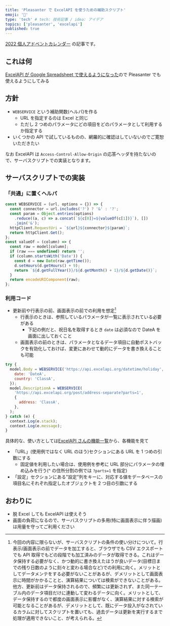 ```yaml
---
title: 'Pleasanter で ExcelAPI を使うための補助スクリプト'
emoji: '🍊'
type: 'tech' # tech: 技術記事 / idea: アイデア
topics: ['pleasanter', 'excelapi']
published: true
---
```


[2022 個人アドベントカレンダー](https://qiita.com/advent-calendar/2022/papinianus) の記事です。

## これは何

[ExcelAPI が Google Spreadsheet で使えるようになった](https://forest.watch.impress.co.jp/docs/news/1465139.html)ので Pleasanter でも使えるようにしてみる

## 方針

- `WEBSERVICE` という補助関数(ヘルパ)を作る
  - URL を指定するのは Excel と同じ
  - ただし 2 つめのパラメータにどの項目をどのパラメータとして利用するか指定する
- いくつかの API で試しているものの、網羅的に確認はしていないのでご寛恕いただきたい

なお ExcelAPI は `Access-Control-Allow-Origin` の応答ヘッダを持たないので、サーバスクリプトでの実装となります。

## サーバスクリプトでの実装

### 「共通」に置くヘルパ

```javascript
const WEBSERVICE = (url, options = {}) => {
  const connector = url.includes('?') ? '&' : '?';
  const param = Object.entries(options)
    .reduce((a, c) => a.concat(`${c[0]}=${valueOf(c[1])}`), [])
    .join('&');
  httpClient.RequestUri = `${url}${connector}${param}`;
  return httpClient.Get();
};
const valueOf = (column) => {
  const raw = model[column];
  if (raw === undefined) return '';
  if (column.startsWith('Date')) {
    const d = new Date(raw.getTime());
    d.setHours(d.getHours() + 9);
    return `${d.getFullYear()}/${d.getMonth() + 1}/${d.getDate()}`;
  }
  return encodeURIComponent(raw);
};
```

### 利用コード

- 更新前や行表示の前、画面表示の前での利用を想定[^1]
  - 行表示のときは、参照しているパラメータが一覧に表示されている必要がある
    - 下記の例だと、祝日名を取得するとき `date` は必須なので DateA を画面に出しておくこと
  - 画面表示の前のときは、パラメータとなるデータ項目に自動ポストバックを有効化しておけば、変更にあわせて動的にデータを書き換えることも可能

```javascript
try {
  model.Body = WEBSERVICE('https://api.excelapi.org/datetime/holiday', {
    date: 'DateA',
    country: 'ClassA',
  });
  model.DescriptionA = WEBSERVICE(
    'https://api.excelapi.org/post/address-separate?parts=1',
    {
      address: 'ClassA',
    },
  );
} catch (e) {
  context.Log(e.stack);
  context.Log(e.message);
}
```

具体的な、使い方としては[ExcelAPI さんの機能一覧](https://excelapi.org/docs/)から、各機能を見て

- 「URL」(使用例ではなく URL のほう)セクションにある URL を 1 つめの引数にする
  - 固定値を利用したい場合は、使用例を参考に URL 部分にパラメータの埋め込みを行う(^ の住所分割の例では `?parts=1` を指定)
- 「設定」セクションにある"設定"列をキーに、対応する値をデータベースの項目名にそれぞれ指定したオブジェクトを 2 つ目の引数にする

## おわりに

- 脱 Excel しても ExcelAPI は使えそう
- 画面の負荷になるので、サーバスクリプトの多用(特に画面表示に伴う描画)は用量を守ってご利用ください

[^1]: 今回の内容に限らないが、サーバスクリプトの条件の使い分けについて。行表示/画面表示の前でデータを加工すると、ブラウザでも CSV エクスポートでも API 取得でもどの段階でも加工済みのデータが取得できる。これはデータ保持する必要がなく、かつ動的に書き換えたほうが良いデータ(目標日までの残り日数のように刻々と変わる場合など)での利用に向く。メリットとしてデータメンテをする必要がないことがあるが、デメリットとして画面表示に時間がかかることと、演算結果については検索ができないことがある。他方、更新前はデータ保持されるので、頻繁には更新されず、また同一テーブル内のデータ項目だけに連動して変わるデータに向く。メリットとして、データ保持するので都度の画面表示に影響がなく、演算結果に対する検索が可能となることがあるが、デメリットとして、既にデータ投入がなされているカラムに対してスクリプトを置いても、過去データは更新を実行するまで処理が適用できないこと、が考えられる。
